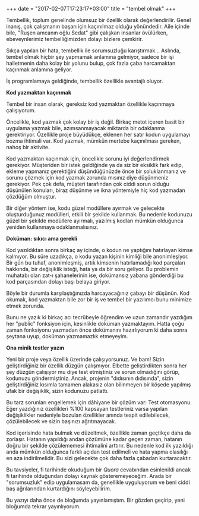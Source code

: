 +++
date = "2017-02-07T17:23:17+03:00"
title = "tembel olmak"
+++

Tembellik, toplum genelinde olumsuz bir özellik olarak değerlendirilir. Genel inanış, çok çalışmanın başarı için kaçınılmaz olduğu yönündedir.  Aile içinde bile, "Ruşen amcanın oğlu Sedat" gibi çalışkan insanlar övülürken, ebeveynlerimiz tembelliğimizden dolayı bizlere çemkirir. 

Sıkça yapılan bir hata, tembellik ile sorumsuzluğu karıştırmak... Aslında, tembel olmak hiçbir şey yapmamak anlamına gelmiyor, sadece bir işi halletmenin daha kolay bir yolunu bulup, çok fazla çaba harcamaktan kaçınmak anlamına geliyor.

İş programlamaya geldiğinde, tembellik özellikle avantajlı oluyor. 

**Kod yazmaktan kaçınmak**

Tembel bir insan olarak, gereksiz kod yazmaktan özellikle kaçınmaya çalışıyorum. 

Öncelikle, kod yazmak çok kolay bir iş değil. Birkaç metot içeren basit bir uygulama yazmak bile, azımsanmayacak miktarda bir odaklanma gerektiriyor. Özellikle proje büyüdükçe, eklenen her satır kodun uygulamayı bozma ihtimali var. Kod yazmak, mümkün mertebe kaçınılması gereken, nahoş bir aktivite. 

Kod yazmaktan kaçınmak için, öncelikle sorunu iyi değerlendirmek gerekiyor. Müşteriden bir istek geldiğinde ya da siz bir eksiklik fark edip, ekleme yapmanız gerektiğini düşündüğünüzde önce bir soluklanmanız ve sorunu çözmek için kod yazmak zorunda mısınız diye düşünmeniz gerekiyor. Pek çok defa, müşteri tarafından çok ciddi sorun olduğu düşünülen konuları, biraz düşünme ve ikna yöntemiyle hiç kod yazmadan çözdüğüm olmuştur.

Bir diğer yöntem ise, kodu güzel modüllere ayırmak ve gelecekte oluşturduğunuz modülleri, etkili bir şekilde kullanmak. Bu nedenle kodunuzu güzel bir şekilde modüllere ayırmalı, yazılmış kodları mümkün olduğunca yeniden kullanmaya odaklanmalısınız.

**Doküman: sıkıcı ama gerekli**

Kod yazıldıktan sonra birkaç ay içinde, o kodun ne yaptığını hatırlayan kimse kalmıyor. Bu süre uzadıkça, o kodu yazan kişinin kimliği bile anonimleşiyor. Bir gün bu tuhaf, anonimleşmiş, artık kimsenin hatırlamadığı kod parçaları hakkında, bir değişiklik isteği, hata ya da bir soru geliyor. Bu problemin muhatabı olan zat-ı şahanelerinin ise, dokümansız yabana gönderdiği bu kod parçasından dolayı başı belaya giriyor. 

Böyle bir durumla karşılaştığınızda harcayacağınız çabayı bir düşünün. Kod okumak, kod yazmaktan bile zor bir iş ve tembel bir yazılımcı bunu minimize etmek zorunda. 

Bunu ne yazık ki birkaç acı tecrübeyle öğrendim ve uzun zamandır yazdığım her "public" fonksiyon için, kesinlikle doküman yazmaktayım. Hatta çoğu zaman fonksiyonu yazmadan önce dokümanını hazırlıyorum ki daha sonra şeytana uyup, doküman yazmamazlık etmeyeyim. 

**Ona minik testler yazın**

Yeni bir proje veya özellik üzerinde çalışıyorsunuz. Ve bam! Sizin geliştirdiğiniz bir özellik düzgün çalışmıyor. Elbette geliştirdikten sonra her şey düzgün çalışıyor mu diye test etmiştiniz ve sorun olmadığını görüp, kodunuzu göndermiştiniz. Ancak, projenin "dıdısının dıdısında", sizin geliştirdiğiniz kısımla tamamen alakasız olan bilinmeyen bir köşede yapılmış ufak bir değişiklik, sizin kodunuzu patlattı. 

Bu tarz sorunları engellemek için dâhiyane bir çözüm var: Test otomasyonu. Eğer yazdığınız özellikleri %100 kapsayan testleriniz varsa yapılan değişiklikler nedeniyle bozulan özellikler anında tespit edilebilecek, çözülebilecek ve sizin başınızı ağrıtmayacak.

Kod içerisinde hata bulmak ve düzeltmek, özellikle zaman geçtikçe daha da zorlaşır. Hatanın yapıldığı andan çözümüne kadar geçen zaman, hatanın doğru bir şekilde çözülememesi ihtimalini arttırır. Bu nedenle kod ilk yazıldığı anda mümkün olduğunca farklı açıdan test edilmeli ve hata yapma olasılığı en aza indirilmelidir. Bu sizi gelecekte çok daha fazla çabadan kurtaracaktır.


Bu tavsiyeler, fi tarihinde okuduğum bir _Quora_ cevabından esinlenildi ancak fi tarihinde olduğundan dolayı kaynak gösteremeyeceğim. Arada bir "sorumsuzluk" edip uygulamasam da, genellikle uyguluyorum ve beni ciddi baş ağrılarından kurtardığını söyleyebilirim.

Bu yazıyı daha önce de bloğumda yayınlamıştım. Bir gözden geçirip, yeni bloğumda tekrar yayınlıyorum.

